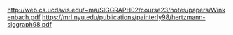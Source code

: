 http://web.cs.ucdavis.edu/~ma/SIGGRAPH02/course23/notes/papers/Winkenbach.pdf
https://mrl.nyu.edu/publications/painterly98/hertzmann-siggraph98.pdf
